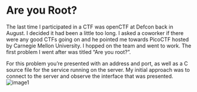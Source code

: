 # Are you Root?

The last time I participated in a CTF was openCTF at Defcon back in August. I decided it had been a little too long. I asked a coworker if there were any good CTFs going on and he pointed me towards PicoCTF hosted by Carnegie Mellon University. I hopped on the team and went to work. The first problem I went after was titled “Are you root?”.

For this problem you’re presented with an address and port, as well as a C source file for the service running on the server. My initial approach was to connect to the server and observe the interface that was presented. 
![image1](/images/image1_cropped.png)


